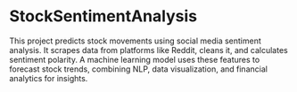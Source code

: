 # StockSentimentAnalysis
This project predicts stock movements using social media sentiment analysis. It scrapes data from platforms like Reddit, cleans it, and calculates sentiment polarity. A machine learning model uses these features to forecast stock trends, combining NLP, data visualization, and financial analytics for insights.
